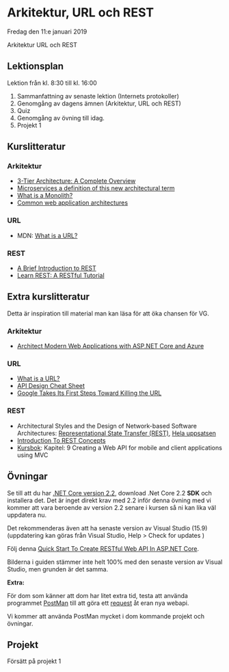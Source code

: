 # Arkitektur, URL och REST

Fredag den 11:e januari 2019

Arkitektur
URL och REST

## Lektionsplan
Lektion från kl. 8:30 till kl. 16:00

1. Sammanfattning av senaste lektion (Internets protokoller)
1. Genomgång av dagens ämnen (Arkitektur, URL och REST)
1. Quiz
1. Genomgång av övning till idag.
1. Projekt 1

## Kurslitteratur

### Arkitektur
* [3-Tier Architecture: A Complete Overview](https://www.jinfonet.com/resources/bi-defined/3-tier-architecture-complete-overview/)
* [Microservices a definition of this new architectural term](https://martinfowler.com/articles/microservices.html)
* [What is a Monolith?](http://www.codingthearchitecture.com/2014/11/19/what_is_a_monolith.html)
* [Common web application architectures](https://docs.microsoft.com/en-us/dotnet/standard/modern-web-apps-azure-architecture/common-web-application-architectures)

### URL
* MDN: [What is a URL?](https://developer.mozilla.org/en-US/docs/Learn/Common_questions/What_is_a_URL)

### REST
* [A Brief Introduction to REST](https://www.infoq.com/articles/rest-introduction)
* [Learn REST: A RESTful Tutorial](http://www.restapitutorial.com/)

## Extra kurslitteratur

Detta är inspiration till material man kan läsa för att öka chansen för VG.

### Arkitektur
* [Architect Modern Web Applications with ASP.NET Core and Azure](https://docs.microsoft.com/en-us/dotnet/standard/modern-web-apps-azure-architecture/)

### URL
* [What is a URL?](https://launchschool.com/books/http/read/what_is_a_url)
* [API Design Cheat Sheet](https://github.com/RestCheatSheet/api-cheat-sheet#api-design-cheat-sheet)
* [Google Takes Its First Steps Toward Killing the URL](https://www.wired.com/story/google-chrome-kill-url-first-steps/)

### REST
* Architectural Styles and the Design of Network-based Software Architectures: [Representational State Transfer (REST)](https://www.ics.uci.edu/~fielding/pubs/dissertation/rest_arch_style.htm), [Hela uppsatsen](https://www.ics.uci.edu/~fielding/pubs/dissertation/top.htm)
* [Introduction To REST Concepts](https://www.javacodegeeks.com/2012/10/introduction-to-rest-concepts.html)
* [Kursbok](book.md): Kapitel: 9 Creating a Web API for mobile and client applications using MVC

## Övningar

Se till att du har [.NET Core version 2.2](https://dotnet.microsoft.com/download), download .Net Core 2.2 **SDK** och installera det. Det är inget direkt krav med 2.2 inför denna övning med vi kommer att vara beroende av version 2.2 senare i kursen så ni kan lika väl uppdatera nu.

Det rekommenderas även att ha senaste version av Visual Studio (15.9) (uppdatering kan göras från Visual Studio, Help > Check for updates )

Följ denna [Quick Start To Create RESTful Web API In ASP.NET Core](https://www.c-sharpcorner.com/article/quick-start-to-create-restful-web-api-in-asp-net-core/).

Bilderna i guiden stämmer inte helt 100% med den senaste version av Visual Studio, men grunden är det samma. 

**Extra:**

För dom som känner att dom har litet extra tid, testa att använda programmet [PostMan](https://getpostman.com) till att göra ett [request](https://learning.getpostman.com/docs/postman/launching_postman/sending_the_first_request/) åt eran nya webapi.

Vi kommer att använda PostMan mycket i dom kommande projekt och övningar.

## Projekt
Försätt på projekt 1
